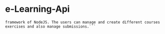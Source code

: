 # e-Learning-Api
```Here I implemented a basic version of an eLearning API using express
framework of NodeJS. The users can manage and create different courses
exercises and also manage submissions.```
